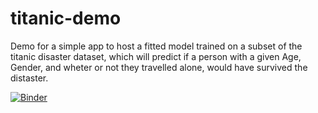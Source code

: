 # titanic-demo
Demo for a simple app to host a fitted model trained on a subset of the titanic disaster dataset, 
which will predict if a person with a given Age, Gender, and wheter or not they travelled alone,
would have survived the distaster.

[![Binder](https://mybinder.org/badge_logo.svg)](https://mybinder.org/v2/gh/SoftStackFactory/titanic-demo/master)
